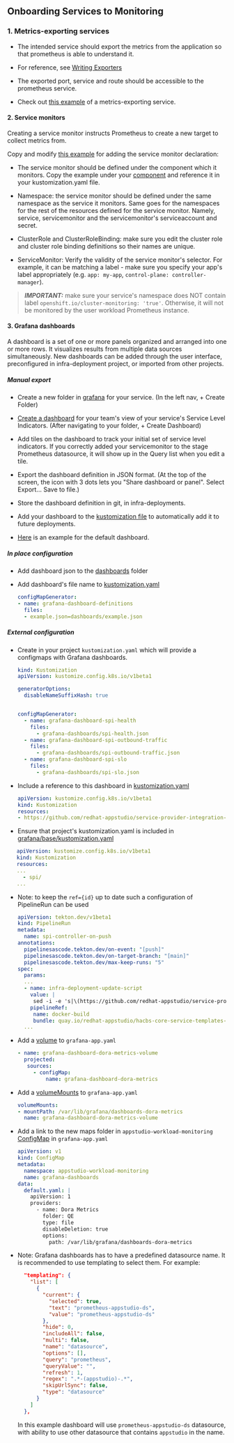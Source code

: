 ## Onboarding Services to Monitoring

### 1. Metrics-exporting services

- The intended service should export the metrics from the application so that prometheus is able to understand it.

- For reference, see
  [Writing Exporters](https://prometheus.io/docs/instrumenting/writing_exporters)

- The exported port, service and route should be accessible to the prometheus service.

- Check out [this example](./prometheus/development/dummy-service.yaml) of a
  metrics-exporting service.

#### 2. Service monitors

Creating a service monitor instructs Prometheus to create a new target to collect
metrics from.

Copy and modify
[this example](./prometheus/development/dummy-service-service-monitor.yaml)
for adding the service monitor declaration:

- The service monitor should be defined under the component which it monitors. Copy the
  example under your [component](../../components/) and reference it in your
  kustomization.yaml file.

- Namespace: the service monitor should be defined under the same namespace as the
  service it monitors. Same goes for the namespaces for the rest of the resources
  defined for the service monitor. Namely, service, servicemonitor and the
  servicemonitor's serviceaccount and secret.

- ClusterRole and ClusterRoleBinding: make sure you edit the cluster role and cluster
  role binding definitions so their names are unique.

- ServiceMonitor: Verify the validity of the service monitor's selector. For example,
  it can be matching a label - make sure you specify your app's label appropriately
  (e.g. `app: my-app`, `control-plane: controller-manager`).

> **_IMPORTANT:_** make sure your service's namespace does NOT contain label
                   `openshift.io/cluster-monitoring: 'true'`. Otherwise, it will not be
                   monitored by the user workload Prometheus instance.

#### 3. Grafana dashboards

A dashboard is a set of one or more panels organized and arranged into one or more rows. It visualizes results from multiple data sources simultaneously.
New dashboards can be added through the user interface, preconfigured in infra-deployment project, or imported from other projects.

##### Manual export

  - Create a new folder in [grafana](https://grafana-appstudio-workload-monitoring.apps.appstudio-stage.x99m.p1.openshiftapps.com) for your service. (In the left nav, + Create Folder)

  - [Create a dashboard](https://grafana.com/docs/grafana/v9.0/dashboards/) for your team's view of your service's Service Level Indicators. (After navigating to your folder, + Create Dashboard)

  - Add tiles on the dashboard to track your initial set of service level indicators. If you correctly added your servicemonitor to the stage Prometheus datasource, it will show up in the Query list when you edit a tile.

  - Export the dashboard definition in JSON format. (At the top of the screen, the icon with 3 dots lets you "Share dashboard or panel". Select Export... Save to file.)

  -  Store the dashboard definition in git, in infra-deployments. 

  - Add your dashboard to the [kustomization file](https://github.com/redhat-appstudio/infra-deployments/blob/main/components/monitoring/grafana/base/kustomization.yaml#L15) to automatically add it to future deployments.

  - [Here](https://github.com/redhat-appstudio/infra-deployments/blob/main/components/monitoring/grafana/base/dashboards/example.json) is an example for the default dashboard.

##### In place configuration

  - Add dashboard json to the [dashboards](https://github.com/redhat-appstudio/infra-deployments/tree/main/components/monitoring/grafana/base/dashboards) folder

  - Add dashboard's file name to [kustomization.yaml](https://github.com/redhat-appstudio/infra-deployments/blob/main/components/monitoring/grafana/base/kustomization.yaml#L15)
    ```yaml
    configMapGenerator:
    - name: grafana-dashboard-definitions
      files:
      - example.json=dashboards/example.json
    ```

##### External configuration
  - Create in your project `kustomization.yaml` which will provide a configmaps with Grafana dashboards.
    ```yaml
    kind: Kustomization
    apiVersion: kustomize.config.k8s.io/v1beta1
    
    generatorOptions:
      disableNameSuffixHash: true
    
    
    configMapGenerator:
      - name: grafana-dashboard-spi-health
        files:
          - grafana-dashboards/spi-health.json
      - name: grafana-dashboard-spi-outbound-traffic
        files:
          - grafana-dashboards/spi-outbound-traffic.json
      - name: grafana-dashboard-spi-slo
        files:
          - grafana-dashboards/spi-slo.json
    ```

  - Include a reference to this dashboard in [kustomization.yaml](https://github.com/redhat-appstudio/infra-deployments/blob/f0d3956f4a11d25291e91773d74b5942ce943f39/components/monitoring/grafana/base/spi/kustomization.yaml#L4)
    ```yaml
    apiVersion: kustomize.config.k8s.io/v1beta1
    kind: Kustomization
    resources:
    - https://github.com/redhat-appstudio/service-provider-integration-operator/config/monitoring/base?ref=8456502ae3a4dca0688bc70abfac2db58ee8acb4
    ```
  - Ensure that project's kustomization.yaml is included in [grafana/base/kustomization.yaml](https://github.com/redhat-appstudio/infra-deployments/blob/main/components/monitoring/grafana/base/kustomization.yaml)
  ```yaml
     apiVersion: kustomize.config.k8s.io/v1beta1
     kind: Kustomization
     resources:
     ...
       - spi/
     ...
  ```
  - Note: to keep the `ref={id}` up to date such a configuration of PipelineRun can be used
    ```yaml
    apiVersion: tekton.dev/v1beta1
    kind: PipelineRun
    metadata:
      name: spi-controller-on-push
    annotations:
      pipelinesascode.tekton.dev/on-event: "[push]"
      pipelinesascode.tekton.dev/on-target-branch: "[main]"
      pipelinesascode.tekton.dev/max-keep-runs: "5"
    spec:
      params:
      ...
      - name: infra-deployment-update-script
        value: |
         sed -i -e 's|\(https://github.com/redhat-appstudio/service-provider-integration-operator/config/monitoring/base?ref=\)\(.*\)|\1{{ revision }}|' components/monitoring/grafana/base/spi/kustomization.yaml
        pipelineRef:
         name: docker-build
         bundle: quay.io/redhat-appstudio/hacbs-core-service-templates-bundle:latest
      ...
    ```

  - Add a [volume](https://github.com/redhat-appstudio/infra-deployments/blob/2a6e4dcb272fa01d330b393d87b8f5ea5c434687/components/monitoring/grafana/base/grafana-app.yaml#L175) to `grafana-app.yaml` 
    ```yaml
    - name: grafana-dashboard-dora-metrics-volume
      projected:
       sources:
         - configMap:
             name: grafana-dashboard-dora-metrics
     ```

  - Add a [volumeMounts](https://github.com/redhat-appstudio/infra-deployments/blob/2a6e4dcb272fa01d330b393d87b8f5ea5c434687/components/monitoring/grafana/base/grafana-app.yaml#L87) to `grafana-app.yaml`
    ```yaml
    volumeMounts:
    - mountPath: /var/lib/grafana/dashboards-dora-metrics
      name: grafana-dashboard-dora-metrics-volume
    ```

  - Add a link to the new maps folder in `appstudio-workload-monitoring` [ConfigMap](https://github.com/redhat-appstudio/infra-deployments/blob/2a6e4dcb272fa01d330b393d87b8f5ea5c434687/components/monitoring/grafana/base/grafana-app.yaml#L234) in  `grafana-app.yaml`
    ```yaml
    apiVersion: v1
    kind: ConfigMap
    metadata:
      namespace: appstudio-workload-monitoring
      name: grafana-dashboards
    data:
      default.yaml: |
        apiVersion: 1
        providers:
          - name: Dora Metrics
            folder: QE
            type: file
            disableDeletion: true
            options:
              path: /var/lib/grafana/dashboards-dora-metrics
    ```
  
  - Note: Grafana dashboards has to have a predefined datasource name. It is recommended to use templating to select them. For example:
    ```json
      "templating": {
        "list": [
          {
            "current": {
              "selected": true,
              "text": "prometheus-appstudio-ds",
              "value": "prometheus-appstudio-ds"
            },
            "hide": 0,
            "includeAll": false,
            "multi": false,
            "name": "datasource",
            "options": [],
            "query": "prometheus",
            "queryValue": "",
            "refresh": 1,
            "regex": ".*-(appstudio)-.*",
            "skipUrlSync": false,
            "type": "datasource"
          }
        ]
      },
    ```
    In this example dashboard will use `prometheus-appstudio-ds` datasource, with ability to use other datasource that contains `appstudio` in the name.
    

